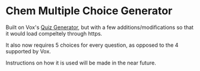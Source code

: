 # Chem Multiple Choice Generator

Built on Vox's [Quiz Generator](https://github.com/voxmedia/quiz-generator), but with a few additions/modifications so that it would load compeltely through https.

It also now requires 5 choices for every question, as opposed to the 4 supported by Vox. 

Instructions on how it is used will be made in the near future.
